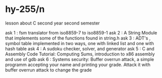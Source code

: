 # hy-255/n
lesson about C second year second semester

ask 1 : 
        fsm translator from iso8859-7 to iso8859-1
ask 2 :
        A String Module that implements some of the functions found in string.h
ask 3 :
        ADT's , symbol table implemented in two ways, one with linked list and one with hash table
ask 4 :
        A sudoku checker, solver, and generator
ask 5 :
        C and Assembly Code Tutorial: Computing Sums, introduction to x86 assembly and use of gdb 
ask 6 :
        Systems security: Buffer overrun attack, a simple programm accepting your name
        and printing your grade. Attack it with buffer overrun attack to change the grade
